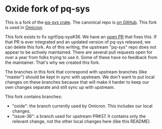# Oxide fork of pq-sys

This is a fork of the [pq-sys crate](https://crates.io/crates/pq-sys).  The
canonical repo is [on GitHub](https://github.com/sgrif/pq-sys).  This fork is
used in [Omicron](https://github.com/oxidecomputer/omicron).

This fork exists to fix sgrif/pq-sys#36.  We have an [open
PR](https://github.com/sgrif/pq-sys/pull/37) that fixes this.  If that PR is
ever integrated and an updated version of pq-sys released, we can delete this
fork.  As of this writing, the upstream "pq-sys" repo does not appear to be
actively maintained.  There are several pull requests open for over a year from
folks trying to use it.  Some of these have no feedback from the maintainer.
That's why we created this fork.

The branches in this fork that correspond with upstream branches (like "master")
should be kept in sync with upstream.  We don't want to put local changes on
these branches because that will make it harder to keep our own changes separate
and still sync up with upstream.

This fork contains branches:

- "oxide": the branch currently used by Omicron.  This includes our local
  changes.
- "issue-36": a branch used for upstream PR#37.  It contains only the relevant
  change, not the other local changes here (like this README).
